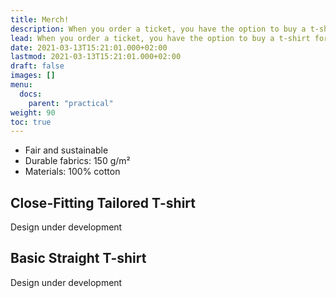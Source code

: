 ```yaml
---
title: Merch!
description: When you order a ticket, you have the option to buy a t-shirt for 25€.
lead: When you order a ticket, you have the option to buy a t-shirt for 25€.
date: 2021-03-13T15:21:01.000+02:00
lastmod: 2021-03-13T15:21:01.000+02:00
draft: false
images: []
menu: 
  docs:
    parent: "practical"
weight: 90
toc: true
---
```

* Fair and sustainable
* Durable fabrics: 150 g/m²
* Materials: 100% cotton 

## Close-Fitting Tailored T-shirt  
Design under development


## Basic Straight T-shirt 
Design under development

